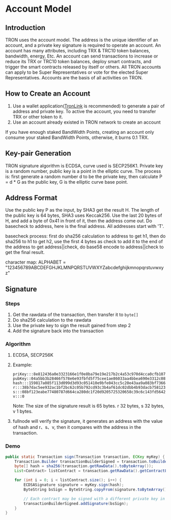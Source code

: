 # Account Model

## Introduction

TRON uses the account model. The address is the unique identifier of an account, and a private key signature is required to operate an account. An account has many attributes, including TRX & TRC10 token balances, bandwidth, energy, Etc. An account can send transactions to increase or reduce its TRX or TRC10 token balances, deploy smart contracts, and trigger the smart contracts released by itself or others. All TRON accounts can apply to be Super Representatives or vote for the elected Super Representatives. Accounts are the basis of all activities on TRON.

## How to Create an Account

1. Use a wallet application([TronLink](https://www.tronlink.org/) is recommended) to generate a pair of address and private key. To active the account, you need to transfer TRX or other token to it.
2. Use an account already existed in TRON network to create an account

If you have enough staked BandWidth Points, creating an account only consume your staked BandWidth Points, otherwise, it burns 0.1 TRX.

## Key-pair Generation

TRON signature algorithm is ECDSA, curve used is SECP256K1. Private key is a random number, public key is a point in the elliptic curve. The process is: first generate a random number d to be the private key, then calculate P = d * G as the public key, G is the elliptic curve base point.

## Address Format

Use the public key P as the input, by SHA3 get the result H. The length of the public key is 64 bytes, SHA3 uses Keccak256. Use the last 20 bytes of H, and add a byte of 0x41 in front of it, then the address come out. Do basecheck to address, here is the final address. All addresses start with 'T'.

basecheck process: first do sha256 calculation to address to get h1, then do sha256 to h1 to get h2, use the first 4 bytes as check to add it to the end of the address to get address||check, do base58 encode to address||check to get the final result.

character map:
ALPHABET = "123456789ABCDEFGHJKLMNPQRSTUVWXYZabcdefghijkmnopqrstuvwxyz"

## Signature

### Steps

1. Get the rawdata of the transaction, then transfer it to `byte[]`
2. Do sha256 calculation to the rawdata
3. Use the private key to sign the result gained from step 2
4. Add the signature back into the transaction

### Algorithm

1. ECDSA, SECP256K
2. Example:

    ```text
    priKey:::8e812436a0e3323166e1f0e8ba79e19e217b2c4a53c970d4cca0cfb1078979df
    pubKey::04a5bb3b28466f578e6e93fbfd5f75cee1ae86033aa4bbea690e3312c087181eb366f9a1d1d6a437a9bf9fc65ec853b9fd60fa322be3997c47144eb20da658b3d1
    hash:::159817a085f113d099d3d93c051410e9bfe043cc5c20e43aa9a083bf73660145
    r:::38b7dac5ee932ac1bf2bc62c05b792cd93c3b4af61dc02dbb4b93dacb758123f
    s:::08bf123eabe77480787d664ca280dc1f20d9205725320658c39c6c143fd5642d
    v:::0
    ```

    Note: The size of the signature result is 65 bytes. r 32 bytes, s 32 bytes, v 1 bytes.

3. fullnode will verify the signature, it generates an address with the value of hash and r、s、v, then it compares with the address in the transaction.

### Demo

```java
public static Transaction sign(Transaction transaction, ECKey myKey) {
    Transaction.Builder transactionBuilderSigned = transaction.toBuilder();
    byte[] hash = sha256(transaction.getRawData().toByteArray());
    List<Contract> listContract = transaction.getRawData().getContractList();

    for (int i = 0; i < listContract.size(); i++) {
        ECDSASignature signature = myKey.sign(hash);
        ByteString bsSign = ByteString.copyFrom(signature.toByteArray());

        // Each contract may be signed with a different private key in the future.
        transactionBuilderSigned.addSignature(bsSign);
    }
}
```
